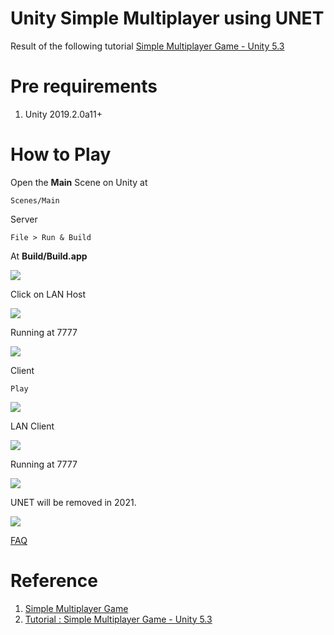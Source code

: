 # Unity Simple Multiplayer using UNET

Result of the following tutorial 
[Simple Multiplayer Game - Unity 5.3](https://www.youtube.com/playlist?list=PLwyZdDTyvucw5JhBMJxFwsYc1EbQYxr0G)

# Pre requirements

1. Unity 2019.2.0a11+

# How to Play

Open the **Main** Scene on Unity at

```
Scenes/Main
```

Server

```
File > Run & Build
```

At **Build/Build.app**

![](doc/server-1.png)

Click on LAN Host

![](doc/server-2.png)

Running at 7777

![](doc/server-3.png)


Client

```
Play
```

![](doc/client-1.png)

LAN Client

![](doc/client-2.png)

Running at 7777

![](doc/client-3.png)


UNET will be removed in 2021.

![](doc/unet-deprecated.png)

[FAQ](https://support.unity3d.com/hc/en-us/articles/360001252086-UNet-Deprecation-FAQ)


# Reference

1. [Simple Multiplayer Game](https://unity3d.com/learn/tutorials/topics/multiplayer-networking/simple-game-summary?playlist=29690)
2. [Tutorial : Simple Multiplayer Game - Unity 5.3](https://www.youtube.com/playlist?list=PLwyZdDTyvucw5JhBMJxFwsYc1EbQYxr0G)
